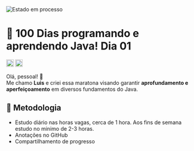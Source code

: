 <img src="https://img.shields.io/badge/Estado-Em%20processo-yellow?style=plastic&labelColor=555" alt="Estado em processo">

# 🚀 100 Dias programando e aprendendo Java! Dia 01

<div>

<a href="https://code.visualstudio.com" target="_blank"><img src="https://img.shields.io/badge/Visual%20Studio-5C2D91.svg?style=for-the-badge&logo=visual-studio&logoColor=white" height="20"></a>
<a href="https://www.java.com/pt-BR/" target="_blank"><img src="https://img.shields.io/badge/java-%23ED8B00.svg?style=for-the-badge&logo=openjdk&logoColor=white" height="20"></a>
</div>

Olá, pessoal! 👋 <br>
Me chamo **Luis** e criei essa maratona visando garantir **aprofundamento e aperfeiçoamento** em diversos fundamentos do Java. 

<!--
Abaixo estão as referências que estou utilizando:

<div style="display: flex; justify-content: space-around; text-align: center;">
<div>
    <h3>🎓 Cursos Online</h3>
    <p><strong>Java Basico</strong> - Loiane Training<br>
    <a href="https://loiane.training/curso/java-basico">loiane.training/curso/java-basico</a></p>
    <p><strong>Java Intermediario</strong> - Loiane Training<br>
    <a href="https://loiane.training/curso/java-intermediario">loiane.training/curso/java-intermediario</a></p>
    <p><strong>Java 360°: Do Zero ao Avançado</strong> - Carlos Tosin (Udemy)<br>
    <a href="https://www.udemy.com/course/java-360-curso-completo-do-zero-ao-avancado-com-projetos/">udemy.com/course/java-360</a></p>
    <p><strong>Java COMPLETO: POO + Projetos</strong> - Loiane Training<br>
    <a href="https://www.udemy.com/course/java-curso-completo/">demy.com/course/java-curso-completo</a></p>
  </div>

  <div>
    <h3>📚 Referências Bibliográficas</h3>
    <p><strong>KÖLLING, Michael; BARNES, David J.</strong><br>
<i>Programação Orientada a Objetos com Java</i><br>
4ª edição - Porto Alegre: Bookman, 2013</p>
  </div>
</div> 
-->

## 📌 Metodologia
- Estudo diário nas horas vagas, cerca de 1 hora. Aos fins de semana estudo no minimo de 2-3 horas.
- Anotações no GitHub
- Compartilhamento de progresso


</div>


</div>